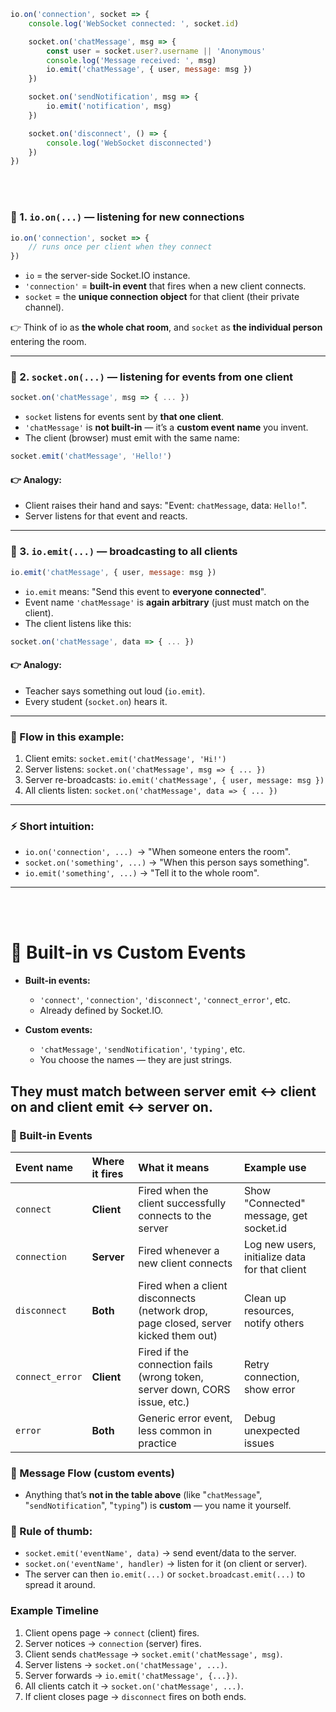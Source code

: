 ```js
io.on('connection', socket => {
	console.log('WebSocket connected: ', socket.id)

	socket.on('chatMessage', msg => {
		const user = socket.user?.username || 'Anonymous'
		console.log('Message received: ', msg)
		io.emit('chatMessage', { user, message: msg })
	})

	socket.on('sendNotification', msg => {
		io.emit('notification', msg)
	})

	socket.on('disconnect', () => {
		console.log('WebSocket disconnected')
	})
})
```

<br />
<br />

### 🔹 1. `io.on(...)` — **listening for new connections**

```js
io.on('connection', socket => {
	// runs once per client when they connect
})
```

- `io` = the server-side Socket.IO instance.
- `'connection'` = **built-in event** that fires when a new client connects.
- `socket` = the **unique connection object** for that client (their private channel).

👉 Think of io as **the whole chat room**, and `socket` as **the individual person** entering the room.

---

### 🔹 2. `socket.on(...)` — **listening for events from one client**

```js
socket.on('chatMessage', msg => { ... })
```

- `socket` listens for events sent by **that one client**.
- `'chatMessage'` is **not built-in** — it’s a **custom event name** you invent.
- The client (browser) must emit with the same name:

```js
socket.emit('chatMessage', 'Hello!')
```

#### 👉 Analogy:

- Client raises their hand and says: "Event: `chatMessage`, data: `Hello!`".
- Server listens for that event and reacts.

---

### 🔹 3. `io.emit(...)` — **broadcasting to all clients**

```js
io.emit('chatMessage', { user, message: msg })
```

- `io.emit` means: "Send this event to **everyone connected**".
- Event name `'chatMessage'` is **again arbitrary** (just must match on the client).
- The client listens like this:

```js
socket.on('chatMessage', data => { ... })
```

#### 👉 Analogy:

- Teacher says something out loud (`io.emit`).
- Every student (`socket.on`) hears it.

---

### **🔹 Flow in this example**:

1. Client emits: `socket.emit('chatMessage', 'Hi!')`
2. Server listens: `socket.on('chatMessage', msg => { ... })`
3. Server re-broadcasts: `io.emit('chatMessage', { user, message: msg })`
4. All clients listen: `socket.on('chatMessage', data => { ... })`

---

### **⚡ Short intuition:**

- `io.on('connection', ...) `→ "When someone enters the room".
- `socket.on('something', ...)` → "When this person says something".
- `io.emit('something', ...)` → "Tell it to the whole room".

---

<br />
<br />

# 🔹 **Built-in vs Custom Events**

- **Built-in events:**

  - `'connect'`, `'connection'`, `'disconnect'`, `'connect_error'`, etc.
  - Already defined by Socket.IO.

- **Custom events:**

  - `'chatMessage'`, `'sendNotification'`, `'typing'`, etc.
  - You choose the names — they are just strings.

## They must match between **server emit** ↔ **client on** and **client emit** ↔ **server on**.

### 🔑 Built-in Events

| Event name      | Where it fires | What it means                                                                       | Example use                                    |
| :-------------- | :------------- | :---------------------------------------------------------------------------------- | :--------------------------------------------- |
| `connect`       | **Client**     | Fired when the client successfully connects to the server                           | Show "Connected" message, get socket.id        |
| `connection`    | **Server**     | Fired whenever a new client connects                                                | Log new users, initialize data for that client |
| `disconnect`    | **Both**       | Fired when a client disconnects (network drop, page closed, server kicked them out) | Clean up resources, notify others              |
| `connect_error` | **Client**     | Fired if the connection fails (wrong token, server down, CORS issue, etc.)          | Retry connection, show error                   |
| `error`         | **Both**       | Generic error event, less common in practice                                        | Debug unexpected issues                        |

### **📡 Message Flow (custom events)**

- Anything that’s **not in the table above** (like "`chatMessage`", "`sendNotification`", "`typing`") is **custom** — you name it yourself.

### 🎯 Rule of thumb:

- `socket.emit('eventName', data)` → send event/data to the server.
- `socket.on('eventName', handler)` → listen for it (on client or server).
- The server can then `io.emit(...)` or `socket.broadcast.emit(...)` to spread it around.

### **Example Timeline**

1. Client opens page → `connect` (client) fires.
2. Server notices → `connection` (server) fires.
3. Client sends `chatMessage` → `socket.emit('chatMessage', msg)`.
4. Server listens → `socket.on('chatMessage', ...)`.
5. Server forwards → `io.emit('chatMessage', {...})`.
6. All clients catch it → `socket.on('chatMessage', ...)`.
7. If client closes page → `disconnect` fires on both ends.

